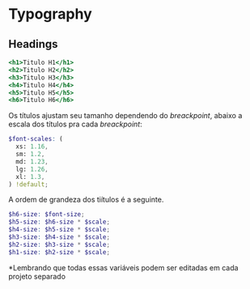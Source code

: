 # Typography

## Headings
```jsx
<h1>Titulo H1</h1>
<h2>Titulo H2</h2>
<h3>Titulo H3</h3>
<h4>Titulo H4</h4>
<h5>Titulo H5</h5>
<h6>Titulo H6</h6>
```
Os títulos ajustam seu tamanho dependendo do *breackpoint*, abaixo a escala dos títulos pra cada *breackpoint*:
```scss
$font-scales: (
  xs: 1.16,
  sm: 1.2,
  md: 1.23,
  lg: 1.26,
  xl: 1.3,
) !default;
```
A ordem de grandeza dos tiítulos é a seguinte.
```scss
$h6-size: $font-size;
$h5-size: $h6-size * $scale;
$h4-size: $h5-size * $scale;
$h3-size: $h4-size * $scale;
$h2-size: $h3-size * $scale;
$h1-size: $h2-size * $scale;
```
\*Lembrando que todas essas variáveis podem ser editadas em cada projeto separado
